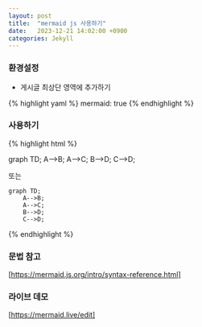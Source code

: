 ```yaml
---
layout: post
title:  "mermaid js 사용하기"
date:   2023-12-21 14:02:00 +0900
categories: Jekyll
---
```


### 환경설정

- 게시글 최상단 영역에 추가하기

{% highlight yaml %}
mermaid: true
{% endhighlight %}

### 사용하기

{% highlight html %}
<div class="mermaid"> 
graph TD;
    A-->B;
    A-->C;
    B-->D;
    C-->D;
</div>

또는

```mermaid
graph TD;
    A-->B;
    A-->C;
    B-->D;
    C-->D;
```
{% endhighlight %}

### 문법 참고

[https://mermaid.js.org/intro/syntax-reference.html]


### 라이브 데모

[https://mermaid.live/edit]